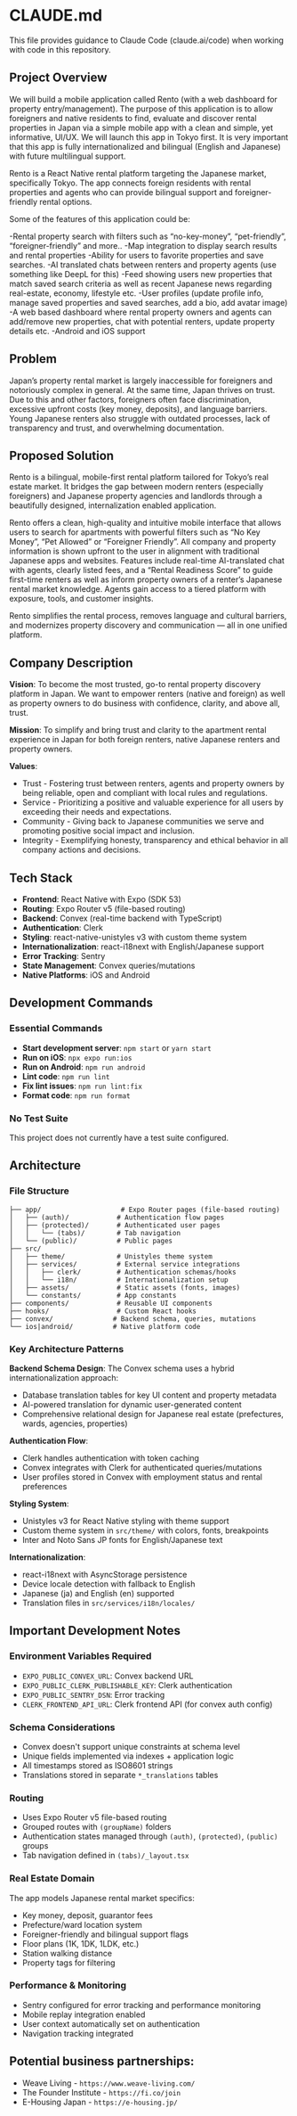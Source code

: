 # CLAUDE.md

This file provides guidance to Claude Code (claude.ai/code) when working with code in this repository.

## Project Overview

We will build a mobile application called Rento (with a web dashboard for property entry/management). The purpose of this application is to allow foreigners and native residents to find, evaluate and discover rental properties in Japan via a simple mobile app with a clean and simple, yet informative, UI/UX. We will launch this app in Tokyo first. It is very important that this app is fully internationalized and bilingual (English and Japanese) with future multilingual support. 

Rento is a React Native rental platform targeting the Japanese market, specifically Tokyo. The app connects foreign residents with rental properties and agents who can provide bilingual support and foreigner-friendly rental options.

Some of the features of this application could be: 

-Rental property search with filters such as “no-key-money”, “pet-friendly”, “foreigner-friendly” and more..
-Map integration to display search results and rental properties
-Ability for users to favorite properties and save searches.
-AI translated chats between renters and property agents (use something like DeepL for this)
-Feed showing users new properties that match saved search criteria as well as recent Japanese news regarding real-estate, economy, lifestyle etc.
-User profiles (update profile info, manage saved properties and saved searches, add a bio, add avatar image)
-A web based dashboard where rental property owners and agents can add/remove new properties, chat with potential renters, update property details etc.
-Android and iOS support

## Problem

Japan’s property rental market is largely inaccessible for foreigners and notoriously complex in general. At the same time, Japan thrives on trust. Due to this and other factors, foreigners often face discrimination, excessive upfront costs (key money, deposits), and language barriers. Young Japanese renters also struggle with outdated processes, lack of transparency and trust, and overwhelming documentation.

## Proposed Solution

Rento is a bilingual, mobile-first rental platform tailored for Tokyo’s real estate market. It bridges the gap between modern renters (especially foreigners) and Japanese property agencies and landlords through a beautifully designed, internalization enabled application.

Rento offers a clean, high-quality and intuitive mobile interface that allows users to search for apartments with powerful filters such as “No Key Money”, “Pet Allowed” or “Foreigner Friendly”. All company and property information is shown upfront to the user in alignment with traditional Japanese apps and websites. Features include real-time AI-translated chat with agents, clearly listed fees, and a “Rental Readiness Score” to guide first-time renters as well as inform property owners of a renter’s Japanese rental market knowledge. Agents gain access to a tiered platform with exposure, tools, and customer insights.

Rento simplifies the rental process, removes language and cultural barriers, and modernizes property discovery and communication — all in one unified platform.


## Company Description

**Vision**: To become the most trusted, go-to rental property discovery platform in Japan. We want to empower renters (native and foreign) as well as property owners to do business with confidence, clarity, and above all, trust. 

**Mission**: To simplify and bring trust and clarity to the apartment rental experience in Japan for both foreign renters, native Japanese renters and property owners. 

**Values**: 
- Trust - Fostering trust between renters, agents and property owners by being reliable, open and compliant with local rules and regulations. 
- Service - Prioritizing a positive and valuable experience for all users by exceeding their needs and expectations.
- Community - Giving back to Japanese communities we serve and promoting positive social impact and inclusion. 
- Integrity - Exemplifying honesty, transparency and ethical behavior in all company actions and decisions.


## Tech Stack
- **Frontend**: React Native with Expo (SDK 53)
- **Routing**: Expo Router v5 (file-based routing)
- **Backend**: Convex (real-time backend with TypeScript)
- **Authentication**: Clerk
- **Styling**: react-native-unistyles v3 with custom theme system
- **Internationalization**: react-i18next with English/Japanese support
- **Error Tracking**: Sentry
- **State Management**: Convex queries/mutations
- **Native Platforms**: iOS and Android

## Development Commands

### Essential Commands
- **Start development server**: `npm start` or `yarn start`
- **Run on iOS**: `npx expo run:ios` 
- **Run on Android**: `npm run android`
- **Lint code**: `npm run lint`
- **Fix lint issues**: `npm run lint:fix`
- **Format code**: `npm run format`

### No Test Suite
This project does not currently have a test suite configured.

## Architecture

### File Structure
```
├── app/                    # Expo Router pages (file-based routing)
│   ├── (auth)/            # Authentication flow pages
│   ├── (protected)/       # Authenticated user pages
│   │   └── (tabs)/        # Tab navigation
│   └── (public)/          # Public pages
├── src/
│   ├── theme/             # Unistyles theme system
│   ├── services/          # External service integrations
│   │   ├── clerk/         # Authentication schemas/hooks
│   │   └── i18n/          # Internationalization setup
│   ├── assets/            # Static assets (fonts, images)
│   └── constants/         # App constants
├── components/            # Reusable UI components
├── hooks/                 # Custom React hooks
├── convex/               # Backend schema, queries, mutations
└── ios|android/          # Native platform code
```

### Key Architecture Patterns

**Backend Schema Design**:
The Convex schema uses a hybrid internationalization approach:
- Database translation tables for key UI content and property metadata
- AI-powered translation for dynamic user-generated content
- Comprehensive relational design for Japanese real estate (prefectures, wards, agencies, properties)

**Authentication Flow**:
- Clerk handles authentication with token caching
- Convex integrates with Clerk for authenticated queries/mutations
- User profiles stored in Convex with employment status and rental preferences

**Styling System**:
- Unistyles v3 for React Native styling with theme support
- Custom theme system in `src/theme/` with colors, fonts, breakpoints
- Inter and Noto Sans JP fonts for English/Japanese text

**Internationalization**:
- react-i18next with AsyncStorage persistence
- Device locale detection with fallback to English
- Japanese (ja) and English (en) supported
- Translation files in `src/services/i18n/locales/`

## Important Development Notes

### Environment Variables Required
- `EXPO_PUBLIC_CONVEX_URL`: Convex backend URL
- `EXPO_PUBLIC_CLERK_PUBLISHABLE_KEY`: Clerk authentication
- `EXPO_PUBLIC_SENTRY_DSN`: Error tracking
- `CLERK_FRONTEND_API_URL`: Clerk frontend API (for convex auth config)

### Schema Considerations
- Convex doesn't support unique constraints at schema level
- Unique fields implemented via indexes + application logic
- All timestamps stored as ISO8601 strings
- Translations stored in separate `*_translations` tables

### Routing
- Uses Expo Router v5 file-based routing
- Grouped routes with `(groupName)` folders
- Authentication states managed through `(auth)`, `(protected)`, `(public)` groups
- Tab navigation defined in `(tabs)/_layout.tsx`

### Real Estate Domain
The app models Japanese rental market specifics:
- Key money, deposit, guarantor fees
- Prefecture/ward location system
- Foreigner-friendly and bilingual support flags
- Floor plans (1K, 1DK, 1LDK, etc.)
- Station walking distance
- Property tags for filtering

### Performance & Monitoring
- Sentry configured for error tracking and performance monitoring
- Mobile replay integration enabled
- User context automatically set on authentication
- Navigation tracking integrated

## Potential business partnerships:

- Weave Living - `https://www.weave-living.com/`
- The Founder Institute - `https://fi.co/join`
- E-Housing Japan - `https://e-housing.jp/`